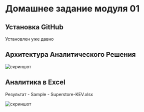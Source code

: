 # Домашнее задание модуля 01

## Установка GitHub

Установлен уже давно

## Архитектура Аналитического Решения

![скриншот](https://github.com/Ozzymos1/DataLearn/blob/main/DE101/Module01/Diagram_01.png?raw=true)

## Аналитика в Excel
Результат - Sample - Superstore-KEV.xlsx

![скриншот](https://github.com/Ozzymos1/DataLearn/blob/main/DE101/Module01/Screenshot_dashboard.png?raw=true)
